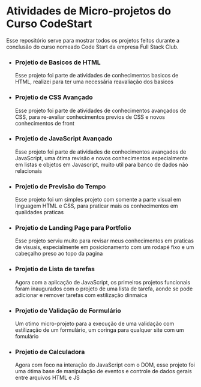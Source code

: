 <h1>Atividades de Micro-projetos do Curso CodeStart</h1>
<p>Esse repositório serve para mostrar todos os projetos feitos durante a conclusão do curso nomeado Code Start da empresa Full Stack Club.</p>

<ul>
  <li>
    <h3>Projetio de Basicos de HTML</h3>
    <p>Esse projeto foi parte de atividades de conhecimentos basicos de HTML, realizei para ter uma necessária reavaliação dos basicos</p>
  </li>
  <li>
     <h3>Projetio de CSS Avançado</h3>
    <p>Esse projeto foi parte de atividades de conhecimentos avançados de CSS, para re-avaliar conhecimentos previos de CSS e novos conhecimentos de front</p>
  </li>
  <li>
    <h3>Projetio de JavaScript Avançado</h3>
    <p>Esse projeto foi parte de atividades de conhecimentos avançados de JavaScript, uma ótima revisão e novos conhecimentos especialmente em listas e objetos em Javascript, muito util para banco de dados não relacionais</p>
  </li>
  <li>
    <h3>Projetio de Previsão do Tempo</h3>
    <p>Esse projeto foi um simples projeto com somente a parte visual em linguagem HTML e CSS, para praticar mais os conhecimentos em qualidades praticas</p>
  </li>
  <li>
    <h3>Projetio de Landing Page para Portfolio</h3>
    <p>Esse projeto serviu muito para revisar meus conhecimentos em praticas de visuais, especialmente em posicionamento com um rodapé fixo e um cabeçalho preso ao topo da pagina</p>
  </li>
  <li>
    <h3>Projetio de Lista de tarefas</h3>
    <p>Agora com a aplicação de JavaScript, os primeiros projetos funcionais foram inaugurados com o projeto de uma lista de tarefa, aonde se pode adicionar e remover tarefas com estilização dinmaica</p>
  </li>
  <li>
    <h3>Projetio de Validação de Formulário</h3>
    <p>Um otimo micro-projeto para a execução de uma validação com estilização de um formulário, um coringa para qualquer site com um fomulário</p>
  </li>
  <li>
    <h3>Projetio de Calculadora</h3>
    <p>Agora com foco na interação do JavaScript com o DOM, esse projeto foi uma ótima base de manipulação de eventos e controle de dados gerais entre arquivos HTML e JS</p>
  </li>
</ul>
